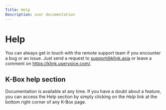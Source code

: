 ```yaml
---
Title: Help
Description: user documentation
---
```


# Help

You can always get in touch with the remote support team if you encounter a bug or an issue. Just send a request to support@klink.asia or leave a comment on https://klink.uservoice.com/.

## K-Box help section

Documentation is available at any time. If you have a doubt about a feature, you can access the Help section by simply clicking on the *Help* link at the bottom right corner of any K-Box page.
